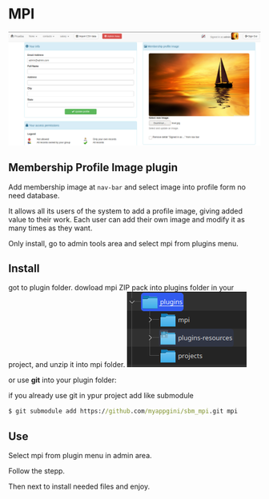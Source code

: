 # MPI

![MPI](https://raw.githubusercontent.com/myappgini/sbm_mpi/main/screenshoots/Screenshot_20210117_175941.png)


## Membership Profile Image plugin

Add membership image at ```nav-bar``` and select image into profile form
no need database.

It allows all its users of the system to add a profile image, giving added value to their work.
Each user can add their own image and modify it as many times as they want.

Only install, go to admin tools area and select mpi from plugins menu.

## Install

got to plugin folder.
dowload mpi ZIP pack into plugins folder in your project, and unzip it into mpi folder.
![MPI](https://raw.githubusercontent.com/myappgini/sbm_mpi/main/screenshoots/Screenshot_20210117_184629.png)


or use **git** into your plugin folder:

if you already use git in ypur project add like submodule
```cmd
$ git submodule add https://github.com/myappgini/sbm_mpi.git mpi
```

## Use

Select mpi from plugin menu in admin area.

Follow the stepp.

Then next to install needed files and enjoy.
